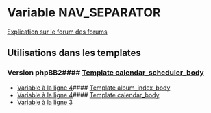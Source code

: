 # Variable NAV_SEPARATOR
[Explication sur le forum des forums](http://forum.forumactif.com/t294113-listing-des-variables#NAV_SEPARATOR)
## Utilisations dans les templates
### Version phpBB2#### [Template calendar_scheduler_body](subsilver/calendar_scheduler_body.md)
* [Variable à la ligne 4](../subsilver/calendar_scheduler_body.tpl#L4)#### [Template album_index_body](subsilver/album_index_body.md)
* [Variable à la ligne 4](../subsilver/album_index_body.tpl#L4)#### [Template calendar_body](subsilver/calendar_body.md)
* [Variable à la ligne 3](../subsilver/calendar_body.tpl#L3)